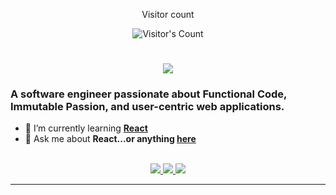 <div align="center"> 
  <p>Visitor count</p>
  <img src="https://profile-counter.glitch.me/ojfirst/count.svg" alt="Visitor's Count" />
</div>
<h1 align="center">
    <img src="https://readme-typing-svg.herokuapp.com/?font=Inter&size=48&center=true&vCenter=true&width=500&height=70&color=4493F8&duration=4000&lines=Hi+There!+👋;+I'm+Simon+Aina!;" />
</h1>

### A software engineer passionate about Functional Code, Immutable Passion, and user-centric web applications.

- 🌱 I’m currently learning **[React](https://blog.bytebytego.com/p/free-system-design-pdf-158-pages)**
- 💬 Ask me about **React...or anything [here](https://github.com/ojfirst/ojfirst/issues)**

<br>

<div align="center">
  <a href="simonaina@outlook.com">
    <img src="https://img.shields.io/badge/outlook-333333?style=for-the-badge&logo=gmail&logoColor=blue" />
  </a>
  <a href="www.linkedin.com/in/simonaina" target="_blank">
    <img src="https://img.shields.io/badge/LinkedIn-0077B5?style=for-the-badge&logo=linkedin&logoColor=white" target="_blank" />
  </a>
  <a href="https://www.instagram.com/oj1st?igsh=MWlmdXNxMGQ5MWVnZg==" target="_blank">
    <img src="https://img.shields.io/badge/Instagram-0077B5?style=for-the-badge&logo=linkedin&logoColor=white" target="_blank" />
  </a>
  </a>
</div>

<hr>

